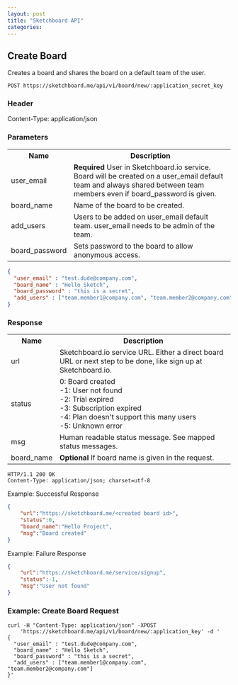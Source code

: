 ```yaml
---
layout: post
title: "Sketchboard API"
categories: 
---
```


Create Board
------------

Creates a board and shares the board on a default team of the user.

```
POST https://sketchboard.me/api/v1/board/new/:application_secret_key
```

### Header
Content-Type: application/json

### Parameters

<table>
<tr>
	<th>Name</th><th>Description</th>
</tr>
<tr>
	<td>user_email</td>
	<td><strong>Required</strong> User in Sketchboard.io service. Board will be created on a user_email default team and always shared between team members even if board_password is given.</td>
</tr>
<tr>
	<td>board_name</td>
	<td>Name of the board to be created.</td>
</tr>
<tr>
	<td>add_users</td>
	<td>Users to be added on user_email default team. user_email needs to be admin of the team.</td>
</tr>
<tr>
	<td>board_password</td>
	<td>Sets password to the board to allow anonymous access.</td>
</tr>
</table>

```json
{
  "user_email" : "test.dude@company.com",
  "board_name" : "Hello Sketch",
  "board_password" : "this is a secret",
  "add_users" : ["team.member1@company.com", "team.member2@company.com"]
}
```

### Response

<table>
<tr>
	<th>Name</th><th>Description</th>
</tr>
<tr>
	<td>url</td>
	<td>Sketchboard.io service URL. Either a direct board URL or next step to be done, like sign up at Sketchboard.io.</td>
</tr>
<tr>
	<td>status</td>
	<td>
		0: Board created<br>
		-1: User not found<br>
		-2: Trial expired<br>
		-3: Subscription expired<br>
		-4: Plan doesn't support this many users<br>
		-5: Unknown error<br>
	</td>
</tr>
<tr>
	<td>msg</td>
	<td>Human readable status message. See mapped status messages.</td>
</tr>
<tr>
	<td>board_name</td>
	<td><strong>Optional</strong> If board name is given in the request.</td>
</tr>
</table>

```
HTTP/1.1 200 OK
Content-Type: application/json; charset=utf-8
```

Example: Successful Response

```json
{
	"url":"https://sketchboard.me/<created board id>",
	"status":0,
	"board_name":"Hello Project",
	"msg":"Board created"
}
```

Example: Failure Response

```json
{
	"url":"https://sketchboard.me/service/signup",
	"status":-1,
	"msg":"User not found"
}
```

### Example: Create Board Request
```
curl -H "Content-Type: application/json" -XPOST 
	'https://sketchboard.me/api/v1/board/new/:application_key' -d '
{
  "user_email" : "test.dude@company.com",
  "board_name" : "Hello Sketch",
  "board_password" : "this is a secret",
  "add_users" : ["team.member1@company.com", "team.member2@company.com"]
}'
```